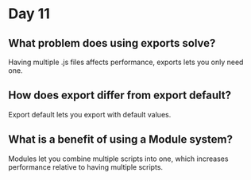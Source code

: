 # Day 11

## What problem does using exports solve?
Having multiple .js files affects performance, exports lets you only need one.

## How does export differ from export default?
Export default lets you export with default values.

## What is a benefit of using a Module system?
Modules let you combine multiple scripts into one, which increases performance relative to having multiple scripts.